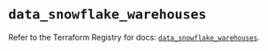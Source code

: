 # `data_snowflake_warehouses`

Refer to the Terraform Registry for docs: [`data_snowflake_warehouses`](https://registry.terraform.io/providers/snowflakedb/snowflake/2.4.0/docs/data-sources/warehouses).
